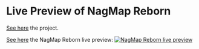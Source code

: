 # Live Preview of NagMap Reborn

[See here](https://github.com/jocafamaka/nagmapReborn) the project.

[See here](https://jocafamaka.github.io) the NagMap Reborn live preview:
[![NagMap Reborn live preview](https://i.imgur.com/Mc26Pn5.png)](https://jocafamaka.github.io)
